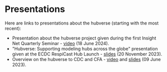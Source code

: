 # Presentations  

Here are links to presentations about the hubverse (starting with the most recent):  

- Presentation about the hubverse project given during the first Insight Net Quarterly Seminar - [video](https://youtu.be/RF5_V2SEbnA?si=iBsmitzG9qLmIiE1) (18 June 2024).  
- "Hubverse: Supporting modeling hubs across the globe" presentation given at the ECDC RespiCast Hub Launch - [slides](../files/202311-ecdc-hub-launch.pdf) (20 November 2023).  
- Overview on the hubverse to CDC and CFA - [video](https://www.youtube.com/watch?v=aLVF90zwM-E) and [slides](https://docs.google.com/presentation/d/e/2PACX-1vRhXa7DgUDATi3Ovzc8rmUADD9aWeaZKkDV-2wXmja4KT0PJV7elsWiNRHCj9ypRaFEGoFNumOP2mhS/pub?start=false&loop=false&delayms=3000) (09 June 2023).  
